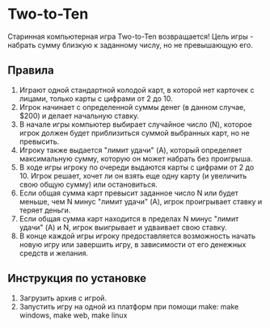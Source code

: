 # Two-to-Ten
Старинная компьютерная игра Two-to-Ten  возвращается!
Цель игры - набрать сумму близкую к заданному числу, но не превышающую его.
## Правила
1. Играют одной стандартной колодой карт, в которой нет карточек с лицами, только карты с цифрами от 2 до 10.
2. Игрок начинает с определенной суммы денег (в данном случае, $200) и делает начальную ставку.
3. В начале игры компьютер выбирает случайное число (N), которое игрок должен будет приблизиться суммой выбранных карт, но не превысить.
4. Игроку также выдается "лимит удачи" (A), который определяет максимальную сумму, которую он может набрать без проигрыша.
5. В ходе игры игроку по очереди выдаются карты с цифрами от 2 до 10. Игрок решает, хочет ли он взять еще одну карту (и увеличить свою общую сумму) или остановиться.
6. Если общая сумма карт превысит заданное число N или будет меньше, чем N минус "лимит удачи" (A), игрок проигрывает ставку и теряет деньги.
7. Если общая сумма карт находится в пределах N минус "лимит удачи" (A) и N, игрок выигрывает и удваивает свою ставку.
8. В конце каждой игры игроку предоставляется возможность начать новую игру или завершить игру, в зависимости от его денежных средств и желания.
## Инструкция по установке
1. Загрузить архив с игрой.
2. Запустить игру на одной из платформ при помощи make: make windows, make web, make linux
